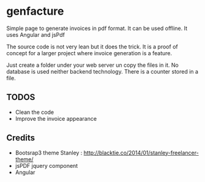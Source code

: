 # genfacture
Simple page to generate invoices in pdf format. It can be used offline. It uses Angular and jsPdf

The source code is not very lean but it does the trick. It is a proof of concept for a larger project where invoice generation is a feature.

Just create a folder under your web server un copy the files in it. No database is used neither backend technology. There is a counter stored in a file. 

## TODOS
- Clean the code
- Improve the invoice appearance

## Credits
- Bootsrap3 theme Stanley : http://blacktie.co/2014/01/stanley-freelancer-theme/
- jsPDF jquery component
- Angular

